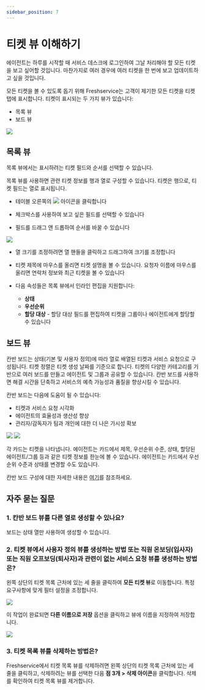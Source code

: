 ```yaml
---
sidebar_position: 7
---
```


# 티켓 뷰 이해하기

에이전트는 하루를 시작할 때 서비스 데스크에 로그인하여 그날 처리해야 할 모든 티켓을 보고 싶어할 것입니다. 마찬가지로 여러 경우에 여러 티켓을 한 번에 보고 업데이트하고 싶을 것입니다.

모든 티켓을 볼 수 있도록 돕기 위해 Freshservice는 고객이 제기한 모든 티켓을 티켓 탭에 표시합니다. 티켓이 표시되는 두 가지 뷰가 있습니다:

- 목록 뷰
- 보드 뷰

<img src="https://s3.amazonaws.com/cdn.freshdesk.com/data/helpdesk/attachments/production/50006717995/original/jVjiMr3KfJz9ypGaUGephh63OmmI8yceEg.png?1666363729"  />

## 목록 뷰

목록 뷰에서는 표시하려는 티켓 필드와 순서를 선택할 수 있습니다.

목록 뷰를 사용하면 관련 티켓 정보를 행과 열로 구성할 수 있습니다. 티켓은 행으로, 티켓 필드는 열로 표시됩니다.

- 테이블 오른쪽의 <img src="https://s3.amazonaws.com/cdn.freshdesk.com/data/helpdesk/attachments/production/50000186069/original/vm1fAJPhBU4p6rfheeXLhVzlC3q5ZXyaxg.png?1568290432"  /> 아이콘을 클릭합니다

- 체크박스를 사용하여 보고 싶은 필드를 선택할 수 있습니다

- 필드를 드래그 앤 드롭하여 순서를 바꿀 수 있습니다

<img src="https://s3.amazonaws.com/cdn.freshdesk.com/data/helpdesk/attachments/production/50006717949/original/fCP1SuT7M1y80ucCs4N_yGwvzgjNDd7QBg.png?1666363545"  />

- 열 크기를 조정하려면 열 핸들을 클릭하고 드래그하여 크기를 조정합니다

- 티켓 제목에 마우스를 올리면 티켓 설명을 볼 수 있습니다. 요청자 이름에 마우스를 올리면 연락처 정보와 최근 티켓을 볼 수 있습니다

- 다음 속성들은 목록 뷰에서 인라인 편집을 지원합니다:
  - **상태**
  - **우선순위**
  - **할당 대상** - 할당 대상 필드를 편집하여 티켓을 그룹이나 에이전트에게 할당할 수 있습니다

## 보드 뷰

칸반 보드는 상태(기본 및 사용자 정의)에 따라 열로 배열된 티켓과 서비스 요청으로 구성됩니다. 티켓 정렬은 티켓 생성 날짜를 기준으로 합니다. 티켓의 다양한 카테고리를 기반으로 여러 보드를 만들고 에이전트 및 그룹과 공유할 수 있습니다. 칸반 보드를 사용하면 해결 시간을 단축하고 서비스의 예측 가능성과 품질을 향상시킬 수 있습니다.

칸반 보드는 다음에 도움이 될 수 있습니다:

- 티켓과 서비스 요청 시각화
- 에이전트의 효율성과 생산성 향상
- 관리자/감독자가 팀과 개인에 대한 더 나은 가시성 확보

<img src="https://s3.amazonaws.com/cdn.freshdesk.com/data/helpdesk/attachments/production/50006718004/original/ggoNpEIkFYZte8J1-zGWcWddZD_V5mGkkw.png?1666363828"  />

<img src="https://s3.amazonaws.com/cdn.freshdesk.com/data/helpdesk/attachments/production/50006718007/original/Hgoy0fNMvrHI7dLx3iWfukarAdM3LV-WWQ.png?1666363858"  />

각 카드는 티켓을 나타냅니다. 에이전트는 카드에서 제목, 우선순위 수준, 상태, 할당된 에이전트/그룹 등과 같은 티켓 정보를 한눈에 볼 수 있습니다. 에이전트는 카드에서 우선순위 수준과 상태를 변경할 수도 있습니다.

칸반 보드 구성에 대한 자세한 내용은 [여기](https://support.freshservice.com/en/support/solutions/articles/50000004013-kanban-board-for-tickets-service-requests)를 참조하세요.

## 자주 묻는 질문

### 1. 칸반 보드 뷰를 다른 열로 생성할 수 있나요?

보드는 상태 열만 사용하여 생성할 수 있습니다.

### 2. 티켓 뷰에서 사용자 정의 뷰를 생성하는 방법 또는 직원 온보딩(입사자) 또는 직원 오프보딩(퇴사자)과 관련이 없는 서비스 요청 뷰를 생성하는 방법은?

왼쪽 상단의 티켓 목록 근처에 있는 세 줄을 클릭하여 **모든 티켓 뷰**로 이동합니다. 특정 요구사항에 맞게 필터 설정을 조정합니다.

<img src="https://s3.amazonaws.com/cdn.freshdesk.com/data/helpdesk/attachments/production/50012057180/original/UmtjsS3tnoDPVNvCplX9Z69t98P-hjilvQ.png?1717578512"  />

이 작업이 완료되면 **다른 이름으로 저장** 옵션을 클릭하고 뷰에 이름을 지정하여 저장합니다.

<img src="https://s3.amazonaws.com/cdn.freshdesk.com/data/helpdesk/attachments/production/50012057206/original/cuR3Prp5dFpsV0QH_mJvCut3OEAlIJxFpA.png?1717578602"  />

### 3. 티켓 목록 뷰를 삭제하는 방법은?

Freshservice에서 티켓 목록 뷰를 삭제하려면 왼쪽 상단의 티켓 목록 근처에 있는 세 줄을 클릭하고, 삭제하려는 뷰를 선택한 다음 **점 3개 > 삭제 아이콘**을 클릭합니다. 삭제를 확인하여 티켓 목록 뷰를 제거합니다.